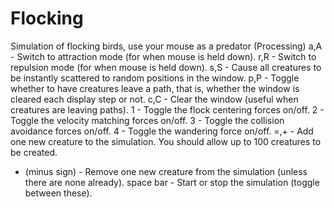 # Flocking
Simulation of flocking birds, use your mouse as a predator (Processing)
a,A - Switch to attraction mode (for when mouse is held down).
r,R - Switch to repulsion mode (for when mouse is held down).
s,S - Cause all creatures to be instantly scattered to random positions in the window.
p,P - Toggle whether to have creatures leave a path, that is, whether the window is cleared each display step or not.
c,C - Clear the window (useful when creatures are leaving paths).
1 - Toggle the flock centering forces on/off.
2 - Toggle the velocity matching forces on/off.
3 - Toggle the collision avoidance forces on/off.
4 - Toggle the wandering force on/off.
=,+ - Add one new creature to the simulation. You should allow up to 100 creatures to be created.
- (minus sign) - Remove one new creature from the simulation (unless there are none already).
space bar - Start or stop the simulation (toggle between these).
